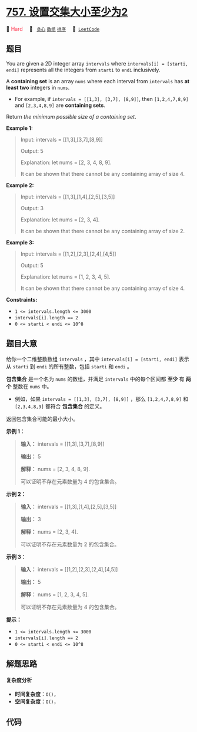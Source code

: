 # [757. 设置交集大小至少为2](https://leetcode.com/problems/set-intersection-size-at-least-two)

🔴 <font color=#ff334b>Hard</font>&emsp; 🔖&ensp; [`贪心`](/leetcode/outline/tag/greedy.md) [`数组`](/leetcode/outline/tag/array.md) [`排序`](/leetcode/outline/tag/sorting.md)&emsp; 🔗&ensp;[`LeetCode`](https://leetcode.com/problems/set-intersection-size-at-least-two)


## 题目

You are given a 2D integer array `intervals` where `intervals[i] = [starti,
endi]` represents all the integers from `starti` to `endi` inclusively.

A **containing set** is an array `nums` where each interval from `intervals`
has **at least two** integers in `nums`.

  * For example, if `intervals = [[1,3], [3,7], [8,9]]`, then `[1,2,4,7,8,9]` and `[2,3,4,8,9]` are **containing sets**.

Return _the minimum possible size of a containing set_.



**Example 1:**

> Input: intervals = [[1,3],[3,7],[8,9]]
> 
> Output: 5
> 
> Explanation: let nums = [2, 3, 4, 8, 9].
> 
> It can be shown that there cannot be any containing array of size 4.

**Example 2:**

> Input: intervals = [[1,3],[1,4],[2,5],[3,5]]
> 
> Output: 3
> 
> Explanation: let nums = [2, 3, 4].
> 
> It can be shown that there cannot be any containing array of size 2.

**Example 3:**

> Input: intervals = [[1,2],[2,3],[2,4],[4,5]]
> 
> Output: 5
> 
> Explanation: let nums = [1, 2, 3, 4, 5].
> 
> It can be shown that there cannot be any containing array of size 4.

**Constraints:**

  * `1 <= intervals.length <= 3000`
  * `intervals[i].length == 2`
  * `0 <= starti < endi <= 10^8`


## 题目大意

给你一个二维整数数组 `intervals` ，其中 `intervals[i] = [starti, endi]` 表示从 `starti` 到
`endi` 的所有整数，包括 `starti` 和 `endi` 。

**包含集合** 是一个名为 `nums` 的数组，并满足 `intervals` 中的每个区间都 **至少** 有 **两个** 整数在 `nums`
中。

  * 例如，如果 `intervals = [[1,3], [3,7], [8,9]]` ，那么 `[1,2,4,7,8,9]` 和 `[2,3,4,8,9]` 都符合 **包含集合** 的定义。

返回包含集合可能的最小大小。



**示例 1：**

> 
> 
> 
> 
> 
> **输入：** intervals = [[1,3],[3,7],[8,9]]
> 
> **输出：** 5
> 
> **解释：** nums = [2, 3, 4, 8, 9].
> 
> 可以证明不存在元素数量为 4 的包含集合。
> 
> 

**示例 2：**

> 
> 
> 
> 
> 
> **输入：** intervals = [[1,3],[1,4],[2,5],[3,5]]
> 
> **输出：** 3
> 
> **解释：** nums = [2, 3, 4].
> 
> 可以证明不存在元素数量为 2 的包含集合。 
> 
> 

**示例 3：**

> 
> 
> 
> 
> 
> **输入：** intervals = [[1,2],[2,3],[2,4],[4,5]]
> 
> **输出：** 5
> 
> **解释：** nums = [1, 2, 3, 4, 5].
> 
> 可以证明不存在元素数量为 4 的包含集合。 
> 
> 



**提示：**

  * `1 <= intervals.length <= 3000`
  * `intervals[i].length == 2`
  * `0 <= starti < endi <= 10^8`


## 解题思路

#### 复杂度分析

- **时间复杂度**：`O()`，
- **空间复杂度**：`O()`，

## 代码

```javascript

```